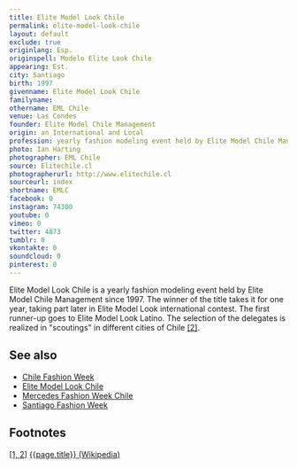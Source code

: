 ```yaml
---
title: Elite Model Look Chile
permalink: elite-model-look-chile
layout: default
exclude: true
originlang: Esp.
originspell: Modelo Elite Look Chile
appearing: Est.
city: Santiago
birth: 1997
givenname: Elite Model Look Chile
familyname:
othername: EML Chile
venue: Las Condes
founder: Elite Model Chile Management
origin: an International and Local
profession: yearly fashion modeling event held by Elite Model Chile Management
photo: Ian Harting
photographer: EML Chile
source: Elitechile.cl
photographerurl: http://www.elitechile.cl
sourceurl: index
shortname: EMLC
facebook: 0
instagram: 74300
youtube: 0
vimeo: 0
twitter: 4073
tumblr: 0
vkontakte: 0
soundcloud: 0
pinterest: 0
---
```


Elite Model Look Chile is a yearly fashion modeling event held by Elite Model Chile Management since 1997. The winner of the title takes it for one year, taking part later in Elite Model Look international contest. The first runner-up goes to Elite Model Look Latino. The selection of the delegates is realized in "scoutings" in different cities of Chile <span id="a2">[\[2\]](#f2)</span>.

## See also

+ [Chile Fashion Week](chile-fashion-week)
+ [Elite Model Look Chile](elite-model-look-chile)
+ [Mercedes Fashion Week Chile](mercedes-fashion-week-chile)
+ [Santiago Fashion Week](santiago-fashion-week)

## Footnotes

[[1, 2]](#a1) <span id="f1"></span> [{{page.title}} (Wikipedia)](index)
